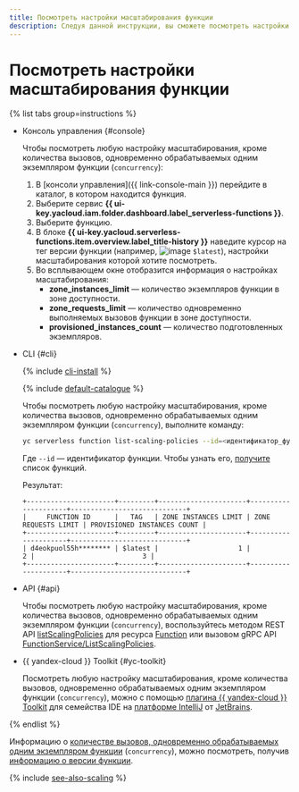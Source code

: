 ```yaml
---
title: Посмотреть настройки масштабирования функции
description: Следуя данной инструкции, вы сможете посмотреть настройки масштабирования функции.
---
```


# Посмотреть настройки масштабирования функции

{% list tabs group=instructions %}

- Консоль управления {#console}

    Чтобы посмотреть любую настройку масштабирования, кроме количества вызовов, одновременно обрабатываемых одним экземпляром функции (`concurrency`):

    1. В [консоли управления]({{ link-console-main }}) перейдите в каталог, в котором находится функция.
    1. Выберите сервис **{{ ui-key.yacloud.iam.folder.dashboard.label_serverless-functions }}**.
    1. Выберите функцию.
    1. В блоке **{{ ui-key.yacloud.serverless-functions.item.overview.label_title-history }}** наведите курсор на тег версии функции (например, ![image](../../../_assets/console-icons/gear.svg) `$latest`), настройки масштабирования которой хотите посмотреть.
    1. Во всплывающем окне отобразится информация о настройках масштабирования:
        * **zone_instances_limit** — количество экземпляров функции в зоне доступности.
        * **zone_requests_limit** — количество одновременно выполняемых вызовов функции в зоне доступности.
        * **provisioned_instances_count** — количество подготовленных экземпляров.

- CLI {#cli}

    {% include [cli-install](../../../_includes/cli-install.md) %}

    {% include [default-catalogue](../../../_includes/default-catalogue.md) %}

    Чтобы посмотреть любую настройку масштабирования, кроме количества вызовов, одновременно обрабатываемых одним экземпляром функции (`concurrency`), выполните команду:

    ```bash
    yc serverless function list-scaling-policies --id=<идентификатор_функции>
    ```

    Где `--id` — идентификатор функции. Чтобы узнать его, [получите](./function-list.md) список функций.

    Результат:

    ```text
    +----------------------+---------+----------------------+---------------------+-----------------------------+
    |     FUNCTION ID      |   TAG   | ZONE INSTANCES LIMIT | ZONE REQUESTS LIMIT | PROVISIONED INSTANCES COUNT |
    +----------------------+---------+----------------------+---------------------+-----------------------------+
    | d4eokpuol55h******** | $latest |                    1 |                   2 |                           3 |
    +----------------------+---------+----------------------+---------------------+-----------------------------+
    ```

- API {#api}

    Чтобы посмотреть любую настройку масштабирования, кроме количества вызовов, одновременно обрабатываемых одним экземпляром функции (`concurrency`), воспользуйтесь методом REST API [listScalingPolicies](../../functions/api-ref/Function/listScalingPolicies.md) для ресурса [Function](../../functions/api-ref/Function/index.md) или вызовом gRPC API [FunctionService/ListScalingPolicies](../../functions/api-ref/grpc/Function/listScalingPolicies.md).

- {{ yandex-cloud }} Toolkit {#yc-toolkit}

    Посмотреть любую настройку масштабирования, кроме количества вызовов, одновременно обрабатываемых одним экземпляром функции (`concurrency`), можно с помощью [плагина {{ yandex-cloud }} Toolkit](https://github.com/yandex-cloud/ide-plugin-jetbrains) для семейства IDE на [платформе IntelliJ](https://www.jetbrains.com/ru-ru/opensource/idea/) от [JetBrains](https://www.jetbrains.com/).

{% endlist %}

Информацию о [количестве вызовов, одновременно обрабатываемых одним экземпляром функции](../../concepts/function.md#concurrency) (`concurrency`), можно посмотреть, получив [информацию о версии функции](../../operations/function/version-info.md).

{% include [see-also-scaling](../../../_includes/functions/see-also-scaling.md) %}